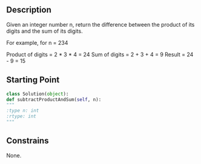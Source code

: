 ## Description

Given an integer number n, return the difference between the product of its digits and the sum of its digits.

For example, for n = 234

Product of digits = 2 * 3 * 4 = 24 
Sum of digits = 2 + 3 + 4 = 9 
Result = 24 - 9 = 15

## Starting Point

``` python
class Solution(object):
def subtractProductAndSum(self, n):
"""
:type n: int
:rtype: int
"""

```

## Constrains

None.

